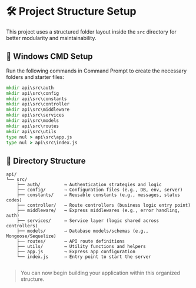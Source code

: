 # 🛠 Project Structure Setup

This project uses a structured folder layout inside the `src` directory for better modularity and maintainability.

## 📁 Windows CMD Setup

Run the following commands in Command Prompt to create the necessary folders and starter files:

```cmd
mkdir api\src\auth
mkdir api\src\config
mkdir api\src\constants
mkdir api\src\controller
mkdir api\src\middleware
mkdir api\src\services
mkdir api\src\models
mkdir api\src\routes
mkdir api\src\utils
type nul > api\src\app.js
type nul > api\src\index.js
```

## 📂 Directory Structure

```
api/
└── src/
    ├── auth/         → Authentication strategies and logic  
    ├── config/       → Configuration files (e.g., DB, env, server)  
    ├── constants/    → Reusable constants (e.g., messages, status codes)  
    ├── controller/   → Route controllers (business logic entry point)  
    ├── middleware/   → Express middlewares (e.g., error handling, auth)  
    ├── services/     → Service layer (logic shared across controllers)  
    ├── models/       → Database models/schemas (e.g., Mongoose/Sequelize)  
    ├── routes/       → API route definitions  
    ├── utils/        → Utility functions and helpers  
    ├── app.js        → Express app configuration  
    └── index.js      → Entry point to start the server
    
```

> You can now begin building your application within this organized structure.
